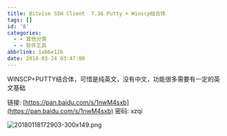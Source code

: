```yaml
---
title: Bitvise SSH Client  7.36 Putty + Winscp结合体
tags: []
id: '8'
categories:
  - - 其他分类
  - - 软件工具
abbrlink: 1ab6e12b
date: 2018-03-24 03:47:00
---
```


WINSCP+PUTTY结合体，可惜是纯英文，没有中文，功能很多需要有一定的英文基础

链接: [https://pan.baidu.com/s/1nwM4sxb](https://pan.baidu.com/s/1nwM4sxb) 密码: xzqi

![20180118172903-300x149.png](http://post.332b.com/usr/uploads/2018/03/2340276161.png "20180118172903-300x149.png")